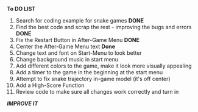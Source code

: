  __To DO LIST__

1. Search for coding example for snake games __DONE__ 
2. Find the best code and scrap the rest - improving the bugs and errors __DONE__ 
3. Fix the Restart Button in After-Game Menu __DONE__
4. Center the After-Game Menu text __Done__
5. Change text and font on Start-Menu to look better
6. Change background music in start menu 
7. Add different colors to the game, make it look more visually appealing 
8. Add a timer to the game in the beginning at the start menu 
9. Attempt to fix snake trajectory in-game model (it's off center)
10. Add a High-Score Function
11. Review code to make sure all changes work correctly and turn in

___IMPROVE IT___
